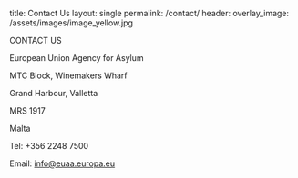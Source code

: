 title: Contact Us
layout: single
permalink: /contact/
header:
    overlay_image: /assets/images/image_yellow.jpg

CONTACT US

European Union Agency for Asylum

MTC Block, Winemakers Wharf

Grand Harbour, Valletta

MRS 1917

Malta


Tel: +356 2248 7500

Email: info@euaa.europa.eu

